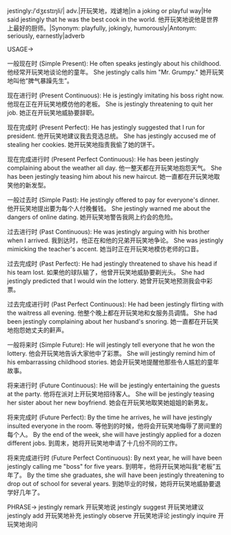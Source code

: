 jestingly:/ˈdʒɛstɪŋli/| adv.|开玩笑地，戏谑地|in a joking or playful way|He said jestingly that he was the best cook in the world. 他开玩笑地说他是世界上最好的厨师。|Synonym: playfully, jokingly, humorously|Antonym: seriously, earnestly|adverb

USAGE->

一般现在时 (Simple Present):
He often speaks jestingly about his childhood.  他经常开玩笑地谈论他的童年。
She jestingly calls him "Mr. Grumpy." 她开玩笑地叫他“脾气暴躁先生”。


现在进行时 (Present Continuous):
He is jestingly imitating his boss right now. 他现在正在开玩笑地模仿他的老板。
She is jestingly threatening to quit her job. 她正在开玩笑地威胁要辞职。


现在完成时 (Present Perfect):
He has jestingly suggested that I run for president. 他开玩笑地建议我去竞选总统。
She has jestingly accused me of stealing her cookies.  她开玩笑地指责我偷了她的饼干。


现在完成进行时 (Present Perfect Continuous):
He has been jestingly complaining about the weather all day. 他一整天都在开玩笑地抱怨天气。
She has been jestingly teasing him about his new haircut. 她一直都在开玩笑地取笑他的新发型。


一般过去时 (Simple Past):
He jestingly offered to pay for everyone's dinner. 他开玩笑地提出要为每个人付晚餐钱。
She jestingly warned me about the dangers of online dating. 她开玩笑地警告我网上约会的危险。


过去进行时 (Past Continuous):
He was jestingly arguing with his brother when I arrived. 我到达时，他正在和他的兄弟开玩笑地争论。
She was jestingly mimicking the teacher's accent. 她当时正在开玩笑地模仿老师的口音。


过去完成时 (Past Perfect):
He had jestingly threatened to shave his head if his team lost.  如果他的球队输了，他曾开玩笑地威胁要剃光头。
She had jestingly predicted that I would win the lottery. 她曾开玩笑地预测我会中彩票。


过去完成进行时 (Past Perfect Continuous):
He had been jestingly flirting with the waitress all evening. 他整个晚上都在开玩笑地和女服务员调情。
She had been jestingly complaining about her husband's snoring. 她一直都在开玩笑地抱怨她丈夫的鼾声。


一般将来时 (Simple Future):
He will jestingly tell everyone that he won the lottery. 他会开玩笑地告诉大家他中了彩票。
She will jestingly remind him of his embarrassing childhood stories. 她会开玩笑地提醒他那些令人尴尬的童年故事。


将来进行时 (Future Continuous):
He will be jestingly entertaining the guests at the party. 他将在派对上开玩笑地招待客人。
She will be jestingly teasing her sister about her new boyfriend. 她会在开玩笑地取笑她姐姐的新男友。


将来完成时 (Future Perfect):
By the time he arrives, he will have jestingly insulted everyone in the room. 等他到的时候，他将会开玩笑地侮辱了房间里的每个人。
By the end of the week, she will have jestingly applied for a dozen different jobs. 到周末，她将开玩笑地申请了十几份不同的工作。


将来完成进行时 (Future Perfect Continuous):
By next year, he will have been jestingly calling me "boss" for five years. 到明年，他将开玩笑地叫我“老板”五年了。
By the time she graduates, she will have been jestingly threatening to drop out of school for several years. 到她毕业的时候，她将开玩笑地威胁要退学好几年了。


PHRASE->
jestingly remark  开玩笑地说
jestingly suggest  开玩笑地建议
jestingly add  开玩笑地补充
jestingly observe  开玩笑地评论
jestingly inquire  开玩笑地询问
